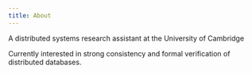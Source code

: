 ```yaml
---
title: About
---
```

A distributed systems research assistant at the University of Cambridge

Currently interested in strong consistency and formal verification of distributed databases.
